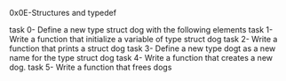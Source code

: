 0x0E-Structures and typedef

task 0- Define a new type struct dog with the following elements
task 1- Write a function that initialize a variable of type struct dog
task 2- Write a function that prints a struct dog
task 3- Define a new type dogt as a new name for the type struct dog
task 4- Write a function that creates a new dog.
task 5- Write a function that frees dogs
